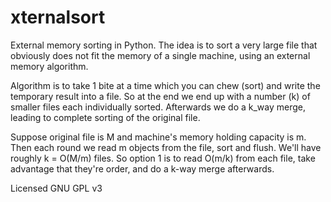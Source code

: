 # xternalsort

External memory sorting in Python. The idea is to sort a very large file
that obviously does not fit the memory of a single machine, using an
external memory algorithm.

Algorithm is to take 1 bite at a time which you can chew (sort) and write
the temporary result into a file. So at the end we end up with a number (k)
of smaller files each individually sorted. Afterwards we do a k_way merge,
leading to complete sorting of the original file.

Suppose original file is M and machine's memory holding capacity is m. Then
each round we read m objects from the file, sort and flush. We'll have
roughly k = O(M/m) files. So option 1 is to read O(m/k) from each file,
take advantage that they're order, and do a k-way merge afterwards.

Licensed GNU GPL v3